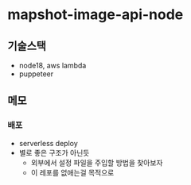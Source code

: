 # mapshot-image-api-node
## 기술스택
- node18, aws lambda
- puppeteer

## 메모
### 배포
- serverless deploy
- 별로 좋은 구조가 아닌듯
    - 외부에서 설정 파일을 주입할 방법을 찾아보자
    - 이 레포를 없애는걸 목적으로 